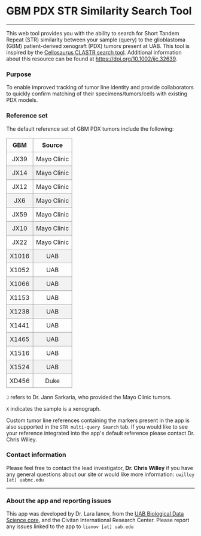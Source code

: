 # GBM PDX STR Similarity Search Tool
___

This web tool provides you with the ability to search for Short Tandem Repeat (STR) similarity between your sample (query) to the glioblastoma (GBM) patient-derived xenograft (PDX) tumors present at UAB. This tool is inspired by the [Cellosaurus CLASTR search tool](https://web.expasy.org/cellosaurus-str-search/). Additional information about this resource can be found at <https://doi.org/10.1002/ijc.32639>.

### Purpose

To enable improved tracking of tumor line identity and provide collaborators to quickly confirm matching of their specimens/tumors/cells with existing PDX models.

### Reference set

The default reference set of GBM PDX tumors include the following:

<!-- Tip: use VS code CSV to Markdown Table converter for quick conversion -->
<!-- file STR_GBM_PDX_Standards_metadata_overview.csv used as input -->

<style>
.basic-styling td,
.basic-styling th {
  border: 1px solid #999;
  padding: 0.5rem;
  text-align: center;
}
.basic-styling tr:nth-child(even) {
  background-color: #f2f2f2;
}
</style>

<div class="ox-hugo-table basic-styling">
<div></div>
<div class="table-caption">
  <span class="table-number"></span>
</div>

|GBM|Source|
|---|---|
|JX39|Mayo Clinic|
|JX14|Mayo Clinic|
|JX12|Mayo Clinic|
|JX6|Mayo Clinic|
|JX59|Mayo Clinic|
|JX10|Mayo Clinic|
|JX22|Mayo Clinic|
|X1016|UAB|
|X1052|UAB|
|X1066|UAB|
|X1153|UAB|
|X1238|UAB|
|X1441|UAB|
|X1465|UAB|
|X1516|UAB|
|X1524|UAB|
|XD456|Duke|

</div>

`J` refers to Dr. Jann Sarkaria, who provided the Mayo Clinic tumors.

`X` indicates the sample is a xenograph.

Custom tumor line references containing the markers present in the app is also supported in the `STR multi-query Search` tab. If you would like to see your reference integrated into the app's default reference please contact Dr. Chris Willey.

### Contact information

Please feel free to contact the lead investigator, __Dr. Chris Willey__ if you have any general questions about our site or would like more information: `cwilley [at] uabmc.edu`
___
### About the app and reporting issues

This app was developed by Dr. Lara Ianov, from the [UAB Biological Data Science core](https://www.uab.edu/cores/ircp/bds), and the Civitan International Research Center. Please report any issues linked to the app to `lianov [at] uab.edu`
